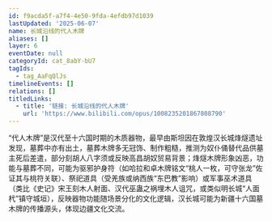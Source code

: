 ```yaml
---
id: f9acda5f-a7f4-4e50-9fda-4efdb97d1039
lastUpdated: '2025-06-07'
name: 长城沿线的代人木牌
aliases: []
layer: 6
eventDate: null
categoryId: cat_8abY-bU7
tagIds:
  - tag_AaFqQlJs
timelineEvents: []
relations: []
titledLinks:
  - title: '链接: 长城沿线的代人木牌'
    url: 'https://www.bilibili.com/opus/1008235201867808790'
---
```

“代人木牌”是汉代至十六国时期的木质器物，最早由斯坦因在敦煌汉长城烽燧遗址发现，墓葬中亦有出土，墓葬木牌多无冠饰、制作粗糙，推测为奴仆俑替代品供墓主死后差遣，部分刻胡人八字须或反映高昌胡奴贸易背景；烽燧木牌形象凶恶，功能与墓葬不同，可能为驱邪护身符（如哈拉和卓木牌铭文“桃人一枚，可守张龙”佐证其与桃符关联）、祭祀道具（受羌族或纳西族“东巴教”影响）或军事巫术道具（类比《史记》宋王刻木人射面、汉代巫蛊之祸埋木人诅咒，或类似明长城“人面杙”镇守城垣），反映器物功能随场景分化的文化逻辑，汉长城可能为新疆十六国墓木牌的传播源头，体现边疆文化交流。
